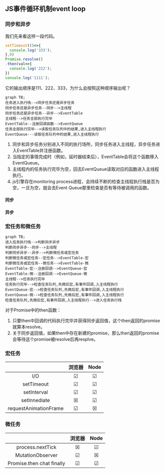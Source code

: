 ## JS事件循环机制event loop

### 同步和异步

我们先来看这样一段代码。

```js
setTimeout(()=>{
  console.log('333');
},0)
Promise.resolve()
.then(val=>{
  console.log('222');
})
console.log('1111');
```

它的输出顺序是111、222、333，为什么会按照这种顺序输出呢？

```mermaid
graph TB;
任务进入执行栈-->同步任务还是异步任务
同步任务还是异步任务--同步-->主线程
同步任务还是异步任务--异步-->EventTable
主线程-->任务全部执行完毕
EventTable--注册回调函数-->EventQueue
任务全部执行完毕-->读取任务队列中的结果,进入主线程执行
EventQueue---读取任务队列中的结果,进入主线程执行
```

1. 同步和异步任务分别进入不同的执行场所，同步任务进入主线程，异步任务进入EventTable并注册函数。
2. 当指定的事情完成时（例如，延时器结束后），EventTable会将这个函数移入EventQueue。
3. 主线程内的任务执行完毕为空，回去EventQueue读取对应的函数进入主线程执行。
4. js引擎存在monitoring process进程，会持续不断的检查主线程执行栈是否为空，一旦为空，就会去Event Queue那里检查是否有等待被调用的函数。 

#### 同步

#### 异步

### 宏任务和微任务

```mermaid
graph TB;
进入任务执行栈-->判断同步异步
判断同步异步--同步-->主线程
判断同步异步--异步-->判断微任务或宏任务
判断微任务或宏任务--宏任务-->EventTable-宏
判断微任务或宏任务--微任务-->EventTable-微
EventTable-宏--注册回调-->EventQueue-宏
EventTable-微--注册回调-->EventQueue-微
主线程-->任务执行完毕
任务执行完毕-->检查任务队列,先微后宏,有事件回调,入主线程执行
EventQueue-宏-->检查任务队列,先微后宏,有事件回调,入主线程执行
EventQueue-微-->检查任务队列,先微后宏,有事件回调,入主线程执行
检查任务队列,先微后宏,有事件回调,入主线程执行-->进入任务执行栈
```

对于Promise中的then函数：

1. 只要then中回调的代码执行完毕并获得同步返回值，这个then返回的promise就算本resolve。
2. 关于同步返回值，如果then中存在新建的promise，那么then返回的promise会等待这个promise被resolve后再resplve。

### 宏任务

|                       | 浏览器  |  Node   |
| :-------------------: | :-----: | :-----: |
|          I/O          | &#9745; | &#9745; |
|      setTimeout       | &#9745; | &#9745; |
|      setInterval      | &#9745; | &#9745; |
|     setInnediate      | &#9746; | &#9745; |
| requestAnimationFrame | &#9745; | &#9746; |

### 微任务

|                           | 浏览器  |  Node   |
| :-----------------------: | :-----: | :-----: |
|     process.nextTick      | &#9746; | &#9745; |
|     MutationObserver      | &#9745; | &#9746; |
| Promise.then chat finally | &#9745; | &#9745; |









 